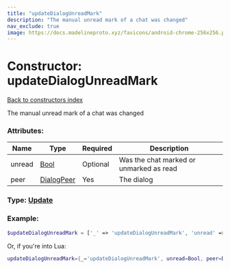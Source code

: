 ```yaml
---
title: "updateDialogUnreadMark"
description: "The manual unread mark of a chat was changed"
nav_exclude: true
image: https://docs.madelineproto.xyz/favicons/android-chrome-256x256.png
---
```

# Constructor: updateDialogUnreadMark  
[Back to constructors index](index.md)



The manual unread mark of a chat was changed

### Attributes:

| Name     |    Type       | Required | Description |
|----------|---------------|----------|-------------|
|unread|[Bool](../types/Bool.md) | Optional|Was the chat marked or unmarked as read|
|peer|[DialogPeer](../types/DialogPeer.md) | Yes|The dialog|



### Type: [Update](../types/Update.md)


### Example:

```php
$updateDialogUnreadMark = ['_' => 'updateDialogUnreadMark', 'unread' => Bool, 'peer' => DialogPeer];
```  


Or, if you're into Lua:

```lua
updateDialogUnreadMark={_='updateDialogUnreadMark', unread=Bool, peer=DialogPeer}

```


